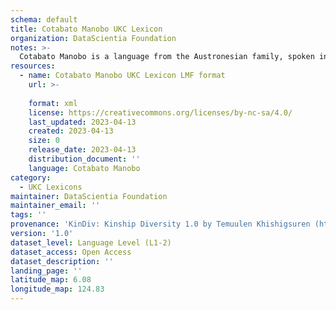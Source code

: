 ```yaml
---
schema: default
title: Cotabato Manobo UKC Lexicon
organization: DataScientia Foundation
notes: >-
  Cotabato Manobo is a language from the Austronesian family, spoken in Oceania. The UKC Lexicon of Cotabato Manobo is represented as a lexico-semantic network. It consists of words, word senses, synsets, as well as sense-level and synset-level relationships.
resources:
  - name: Cotabato Manobo UKC Lexicon LMF format
    url: >-
      
    format: xml
    license: https://creativecommons.org/licenses/by-nc-sa/4.0/
    last_updated: 2023-04-13
    created: 2023-04-13
    size: 0
    release_date: 2023-04-13
    distribution_document: ''
    language: Cotabato Manobo
category:
  - UKC Lexicons
maintainer: DataScientia Foundation
maintainer_email: ''
tags: ''
provenance: 'KinDiv: Kinship Diversity 1.0 by Temuulen Khishigsuren (http://ukc.disi.unitn.it/index.php/kinship/); Princeton WordNet 2.1 by Princeton University (https://wordnet.princeton.edu)'
version: '1.0'
dataset_level: Language Level (L1-2)
dataset_access: Open Access
dataset_description: ''
landing_page: ''
latitude_map: 6.08
longitude_map: 124.83
---
```

